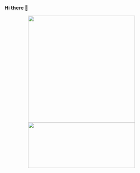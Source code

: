 ### Hi there 👋

<!--
**JeonB/JeonB** is a ✨ _special_ ✨ repository because its `README.md` (this file) appears on your GitHub profile.


- 🔭 I’m currently working on ...
- 🌱 I’m currently learning ...
- 👯 I’m looking to collaborate on ...
- 🤔 I’m looking for help with ...
- 💬 Ask me about ...
- 📫 How to reach me: ...
- 😄 Pronouns: ...
- ⚡ Fun fact: ...
-->

<div align = "center">
  <img  width = "350px" src="https://github-readme-stats.vercel.app/api?username=JeonB&show_icons=true&theme=buefy"/>
  <img  width = "350px"  height = "150px" src="https://github-readme-stats.vercel.app/api/top-langs/?username=JeonB&layout=compact&theme=tokyonight" />
</div>
 

